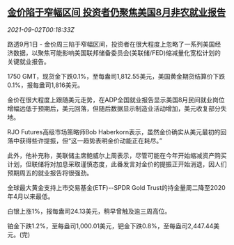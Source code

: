 <!--1630542662000-->
[金价陷于窄幅区间 投资者仍聚焦美国8月非农就业报告](https://cn.reuters.com/article/precious-metals-0901-wedn-idCNKBS2FY00O)
------

<div><i>2021-09-02T00:18:33Z</i></div><p>路透9月1日 - 金价周三陷于窄幅区间，投资者在很大程度上忽略了一系列美国经济数据，以聚焦可能影响美国联邦储备委员会(美联储/FED)缩减量化宽松计划的关键就业报告。</p><p>1750 GMT，现货金下跌0.1%，至每盎司1,812.55美元，美国黄金期货结算价下跌0.1%，报每盎司1,816美元。</p><p>金价在很大程度上跟随美元走势，在ADP全国就业报告显示美国8月民间就业岗位增幅远低于预期后，美元回落，但随后数据显示制造业活动增加，美元收复部分失地。</p><p>RJO Futures高级市场策略师Bob Haberkorn表示，虽然金价确实从美元最初的回落中获得些许提振，但“这一趋势表明金价动能正在耗尽。”</p><p>此外，他补充称，美联储主席鲍威尔上周表示，尽管可能在今年开始缩减资产购买计划，但联储将对加息采取谨慎态度，此番发言对金价的提振正开始消退，因人们预期周五的就业报告将很强劲。</p><p>全球最大黄金支持上市交易基金(ETF)--SPDR Gold Trust的持金量周二降至2020年4月以来最低。</p><p>白银上涨1%，报每盎司24.13美元，稍早曾触及逾三周高位。</p><p>铂金下跌1.2%，至每盎司1,000.01美元，钯金下跌0.8%，至每盎司2,447.44美元。(完)</p>
